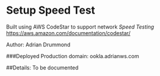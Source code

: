 # Setup Speed Test


Built using AWS CodeStar to support network *Speed Testing*
https://aws.amazon.com/documentation/codestar/


Author: Adrian Drummond




###Deployed Production domain: ookla.adrianws.com




##Details:
To be documented 